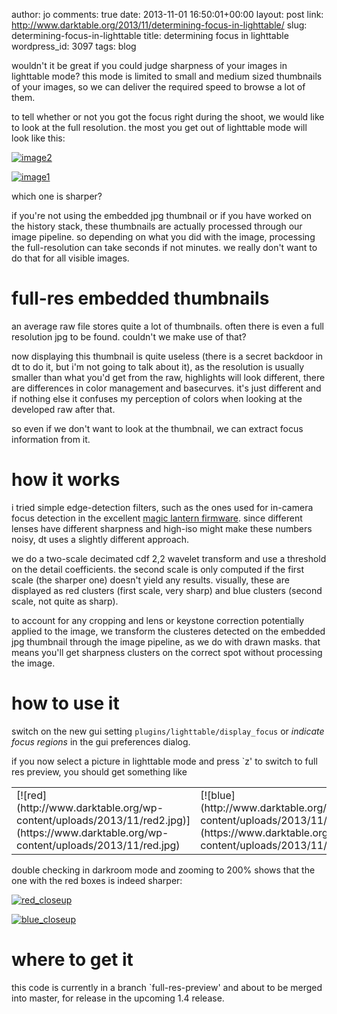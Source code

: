 author: jo
comments: true
date: 2013-11-01 16:50:01+00:00
layout: post
link: http://www.darktable.org/2013/11/determining-focus-in-lighttable/
slug: determining-focus-in-lighttable
title: determining focus in lighttable
wordpress_id: 3097
tags: blog

wouldn't it be great if you could judge sharpness of your images in lighttable mode? this mode is limited to small and medium sized thumbnails of your images, so we can deliver the required speed to browse a lot of them.

to tell whether or not you got the focus right during the shoot, we would like to look at the full resolution. the most you get out of lighttable mode will look like this:

[![image2](http://www.darktable.org/wp-content/uploads/2013/11/image2.jpg)](https://www.darktable.org/wp-content/uploads/2013/11/image2.jpg)

[![image1](http://www.darktable.org/wp-content/uploads/2013/11/image1.jpg)](https://www.darktable.org/wp-content/uploads/2013/11/image1.jpg)

which one is sharper?

if you're not using the embedded jpg thumbnail or if you have worked on the history stack, these thumbnails are actually processed through our image pipeline. so depending on what you did with the image, processing the full-resolution can take seconds if not minutes. we really don't want to do that for all visible images.




# full-res embedded thumbnails


an average raw file stores quite a lot of thumbnails. often there is even a full resolution jpg to be found. couldn't we make use of that?

now displaying this thumbnail is quite useless (there is a secret backdoor in dt to do it, but i'm not going to talk about it), as the resolution is usually smaller than what you'd get from the raw, highlights will look different, there are differences in color management and basecurves. it's just different and if nothing else it confuses my perception of colors when looking at the developed raw after that.

so even if we don't want to look at the thumbnail, we can extract focus information from it.




# how it works


i tried simple edge-detection filters, such as the ones used for in-camera focus detection in the excellent [magic lantern firmware](http://magiclantern.fm). since different lenses have different sharpness and high-iso might make these numbers noisy, dt uses a slightly different approach.

we do a two-scale decimated cdf 2,2 wavelet transform and use a threshold on the detail coefficients. the second scale is only computed if the first scale (the sharper one) doesn't yield any results. visually, these are displayed as red clusters (first scale, very sharp) and blue clusters (second scale, not quite as sharp).

to account for any cropping and lens or keystone correction potentially applied to the image, we transform the clusteres detected on the embedded jpg thumbnail through the image pipeline, as we do with drawn masks. that means you'll get sharpness clusters on the correct spot without processing the image.


# how to use it


switch on the new gui setting `plugins/lighttable/display_focus` or _indicate focus regions_ in the gui preferences dialog.

if you now select a picture in lighttable mode and press `z' to switch to full res preview, you should get something like

<table >
<tr >
<td >
[![red](http://www.darktable.org/wp-content/uploads/2013/11/red2.jpg)](https://www.darktable.org/wp-content/uploads/2013/11/red.jpg)

</td>
<td >
[![blue](http://www.darktable.org/wp-content/uploads/2013/11/blue2.jpg)](https://www.darktable.org/wp-content/uploads/2013/11/blue.jpg)

</td></tr></table>

double checking in darkroom mode and zooming to 200% shows that the one with the red boxes is indeed sharper:

[![red_closeup](http://www.darktable.org/wp-content/uploads/2013/11/red_closeup.jpg)](https://www.darktable.org/wp-content/uploads/2013/11/red_closeup.jpg)

[![blue_closeup](http://www.darktable.org/wp-content/uploads/2013/11/blue_closeup.jpg)](https://www.darktable.org/wp-content/uploads/2013/11/blue_closeup.jpg)




# where to get it


this code is currently in a branch `full-res-preview' and about to be merged into master, for release in the upcoming 1.4 release.

